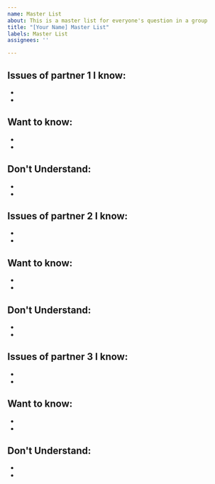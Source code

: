 ```yaml
---
name: Master List
about: This is a master list for everyone's question in a group
title: "[Your Name] Master List"
labels: Master List
assignees: ''

---
```


Issues of partner 1
I know:
-
-
-
Want to know:
-
-
-
Don't Understand: 
-
-
-
Issues of partner 2 
I know:
-
-
-
Want to know:
-
-
-
Don't Understand: 
-
-
-
Issues of partner 3
I know:
-
-
-
Want to know:
-
-
-
Don't Understand: 
-
-
-
